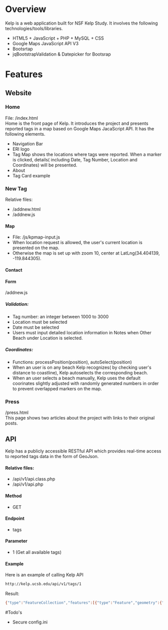 # Overview

Kelp is a web application built for NSF Kelp Study. It involves the following technologies/tools/libraries.
- HTML5 + JavaScript + PHP + MySQL + CSS
- Google Maps JavaScript API V3
- Bootsrtap
- jqBootstrapValidation & Datepicker for Bootsrap

# Features
## Website

### Home
File: /index.html  
Home is the front page of Kelp. It introduces the project and presents reported tags in a map based on Google Maps JacaScript API. It has the following elements.
- Navigation Bar
- ERI logo
- Tag Map shows the locations where tags were reported. When a marker is clicked, details( including Date, Tag Number, Location and Coordinates) will be presented.
- About
- Tag Card example

### New Tag
Relative files:
- /addnew.html
- /addnew.js


#### Map
- File: /js/kpmap-input.js
- When location request is allowed, the user's current location is presented on the map.
- Otherwise the map is set up with zoom 10, center at LatLng(34.404139, -119.844305).

#### Contact

#### Form
/addnew.js

##### Validation:
- Tag number: an integer between 1000 to 3000
- Location must be selected
- Date must be selected
- Users must input detailed location information in Notes when Other Beach under Location is selected.

##### Coordinates:
- Functions: processPosition(position), autoSelect(position)
- When an user is on any beach Kelp recognizes( by checking user's distance to coastline), Kelp autoselects the corresponding beach.
- When an user selects a beach manually, Kelp uses the default coorinates slightly adjusted with randomly generated numbers in order to prevent overlapped markers on the map.

### Press
/press.html  
This page shows two articles about the project with links to their original posts.

## API
Kelp has a publicly accessible RESTful API which provides real-time access to reported tags data in the form of GeoJson.  

#### Relative files:
- /api/v1/api.class.php
- /api/v1/api.php

#### Method
- GET

#### Endpoint
- tags

#### Parameter
- 1 (Get all available tags)

#### Example

Here is an example of calling Kelp API

```sh
http://kelp.ucsb.edu/api/v1/tags/1
```

Result:
```sh
{"type":"FeatureCollection","features":[{"type":"Feature","geometry":{"type":"Point","coordinates":[-119.955823,34.435777]},"properties":{"tagnumber":1990,"location":"Naples Beach","date":"2015-05-01"}},{"type":"Feature","geometry":{"type":"Point","coordinates":[-119.893381,34.419907]},"properties":{"tagnumber":1991,"location":"Ellwood Beach","date":"2015-05-02"}}]}
```

#Todo's
- Secure config.ini
